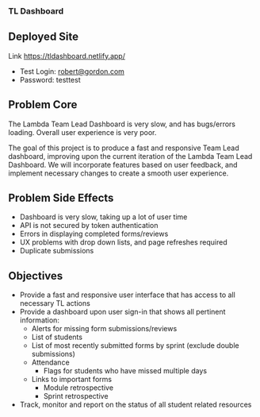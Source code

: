 ### TL Dashboard

## Deployed Site
Link https://tldashboard.netlify.app/
- Test Login: robert@gordon.com
- Password: testtest

## Problem Core
The Lambda Team Lead Dashboard is very slow, and has bugs/errors loading.  Overall user experience is very poor.

The goal of this project is to produce a fast and responsive Team Lead dashboard, improving upon the current iteration of the Lambda Team Lead Dashboard.  We will incorporate features based on user feedback, and implement necessary changes to create a smooth user experience.

## Problem Side Effects

- Dashboard is very slow, taking up a lot of user time
- API is not secured by token authentication
- Errors in displaying completed forms/reviews
- UX problems with drop down lists, and page refreshes required
- Duplicate submissions

## Objectives

- Provide a fast and responsive user interface that has access to all necessary TL actions
- Provide a dashboard upon user sign-in that shows all pertinent information:
    - Alerts for missing form submissions/reviews
    - List of students
    - List of most recently submitted forms by sprint (exclude double submissions)
    - Attendance
        - Flags for students who have missed multiple days
    - Links to important forms
        - Module retrospective
        - Sprint retrospective
- Track, monitor and report on the status of all student related resources
